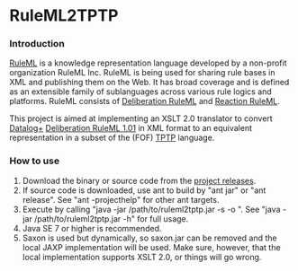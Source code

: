 RuleML2TPTP
=============================

### Introduction

[RuleML](http://wiki.ruleml.org) is a knowledge representation language developed by a non-profit organization RuleML Inc. RuleML is being used for sharing rule bases in XML and publishing them on the Web. It has broad coverage and is defined as an extensible family of sublanguages across various rule logics and platforms. RuleML consists of [Deliberation RuleML](http://wiki.ruleml.org/index.php/Specification_of_Deliberation_RuleML) and [Reaction RuleML](http://wiki.ruleml.org/index.php/Specification_of_Reaction_RuleML). 

This project is aimed at implementing an XSLT 2.0 translator to convert [Datalog+](http://www.slideshare.net/polibear/datalog-and-its-extensions-for-semantic-web-databases) [Deliberation RuleML 1.01](http://wiki.ruleml.org/index.php/Specification_of_Deliberation_RuleML_1.01) in XML format to an equivalent representation in a subset of the (FOF) [TPTP](http://www.cs.miami.edu/~tptp/) language.

### How to use

1. Download the binary or source code from the [project releases](https://github.com/EdmonL/RuleML2TPTP/releases).
2. If source code is downloaded, use ant to build by "ant jar" or "ant release". See "ant -projecthelp" for other ant targets.
3. Execute by calling "java -jar /path/to/ruleml2tptp.jar -s <source RuleML file> -o <output filename>". See "java -jar /path/to/ruleml2tptp.jar -h" for full usage.
4. Java SE 7 or higher is recommended.
5. Saxon is used but dynamically, so saxon.jar can be removed and the local JAXP implementation will be used. Make sure, however, that the local implementation supports XSLT 2.0, or things will go wrong.
